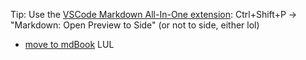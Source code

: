 Tip: Use the [VSCode Markdown All-In-One extension](https://marketplace.visualstudio.com/items?itemName=yzhang.markdown-all-in-one): Ctrl+Shift+P -> "Markdown: Open Preview to Side" (or not to side, either lol)

- [move to mdBook](https://rust-lang.github.io/mdBook/continuous-integration.html) LUL